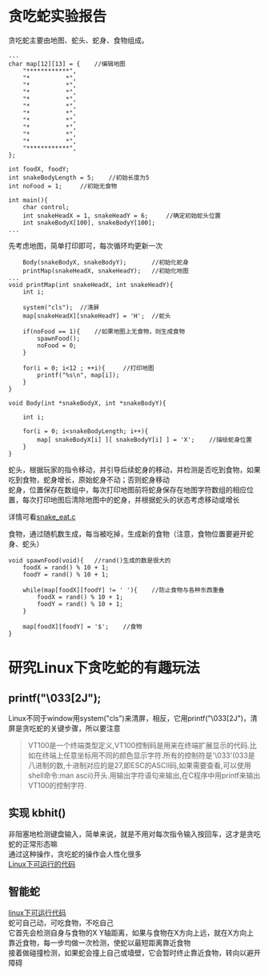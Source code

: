 # 贪吃蛇实验报告

贪吃蛇主要由地图、蛇头、蛇身、食物组成。  
```
...
char map[12][13] = {	//编辑地图 
	"************",
	"*          *",
	"*          *",
	"*          *",
	"*          *",
	"*          *",
	"*          *",
	"*          *",
	"*          *",
	"*          *",
	"*          *",
	"************", 
};

int foodX, foodY; 
int snakeBodyLength = 5;	//初始长度为5 
int noFood = 1;		//初始无食物 

int main(){
	char control;
	int	snakeHeadX = 1, snakeHeadY = 6;		//确定初始蛇头位置 
	int snakeBodyX[100], snakeBodyY[100];
...
```
先考虑地图，简单打印即可，每次循环均更新一次  
```
	Body(snakeBodyX, snakeBodyY);		//初始化蛇身 
	printMap(snakeHeadX, snakeHeadY);	//初始化地图 
...
void printMap(int snakeHeadX, int snakeHeadY){
	int i;
	
	system("cls");	//清屏 
	map[snakeHeadX][snakeHeadY] = 'H';	//蛇头 
	
	if(noFood == 1){	//如果地图上无食物，则生成食物 
		spawnFood();
		noFood = 0; 
	}

	for(i = 0; i<12 ; ++i){		//打印地图 
		printf("%s\n", map[i]);
	}
}

void Body(int *snakeBodyX, int *snakeBodyY){
	
	int i;
	
	for(i = 0; i<snakeBodyLength; i++){
		map[ snakeBodyX[i] ][ snakeBodyY[i] ] = 'X';	//描绘蛇身位置 
	}
}
```
蛇头，根据玩家的指令移动，并引导后续蛇身的移动，并检测是否吃到食物，如果吃到食物，蛇身增长，原始蛇身不动；否则蛇身移动    
蛇身，位置保存在数组中，每次打印地图前将蛇身保存在地图字符数组的相应位置，每次打印地图后清除地图中的蛇身，并根据蛇头的状态考虑移动或增长

详情可看[snake_eat.c](snake_eat.c)  

食物，通过随机数生成，每当被吃掉，生成新的食物（注意，食物位置要避开蛇身、蛇头）  
```
void spawnFood(void){	//rand()生成的数是很大的 
	foodX = rand() % 10 + 1;
	foodY = rand() % 10 + 1;
	
	while(map[foodX][foodY] != ' '){	//防止食物与各种东西重叠 
		foodX = rand() % 10 + 1;
		foodY = rand() % 10 + 1;
	}
	
	map[foodX][foodY] = '$';	//食物 
}
```  

# 研究Linux下贪吃蛇的有趣玩法
## printf("\033[2J");
Linux不同于window用system("cls")来清屏，相反，它用printf("\033[2J")，清屏是贪吃蛇的关键步骤，所以要注意  
>VT100是一个终端类型定义,VT100控制码是用来在终端扩展显示的代码.比如在终端上任意坐标用不同的颜色显示字符.所有的控制符是'\033'(033是八进制的数,十进制对应的是27,即ESC的ASCII码,如果需要查看,可以使用shell命令:man ascii)开头.用输出字符语句来输出,在C程序中用printf来输出VT100的控制字符.

## 实现 kbhit()
非阻塞地检测键盘输入，简单来说，就是不用对每次指令输入按回车，这才是贪吃蛇的正常形态嘛  
通过这种操作，贪吃蛇的操作会人性化很多  
[Linux下可运行的代码](snake-kbhit.c)  

## 智能蛇
[linux下可运行代码](snake-ai.c)  
蛇可自己动，可吃食物，不吃自己  
它首先会检测自身与食物的X Y轴距离，如果与食物在X方向上远，就在X方向上靠近食物，每一步均做一次检测，使蛇以最短距离靠近食物  
接着做碰撞检测，如果蛇会撞上自己或墙壁，它会暂时终止靠近食物，转向以避开障碍  
<div style='display: none'>
然而，它会撞墙，没办法，它就是头铁（其实是我懒得写了）
</div>